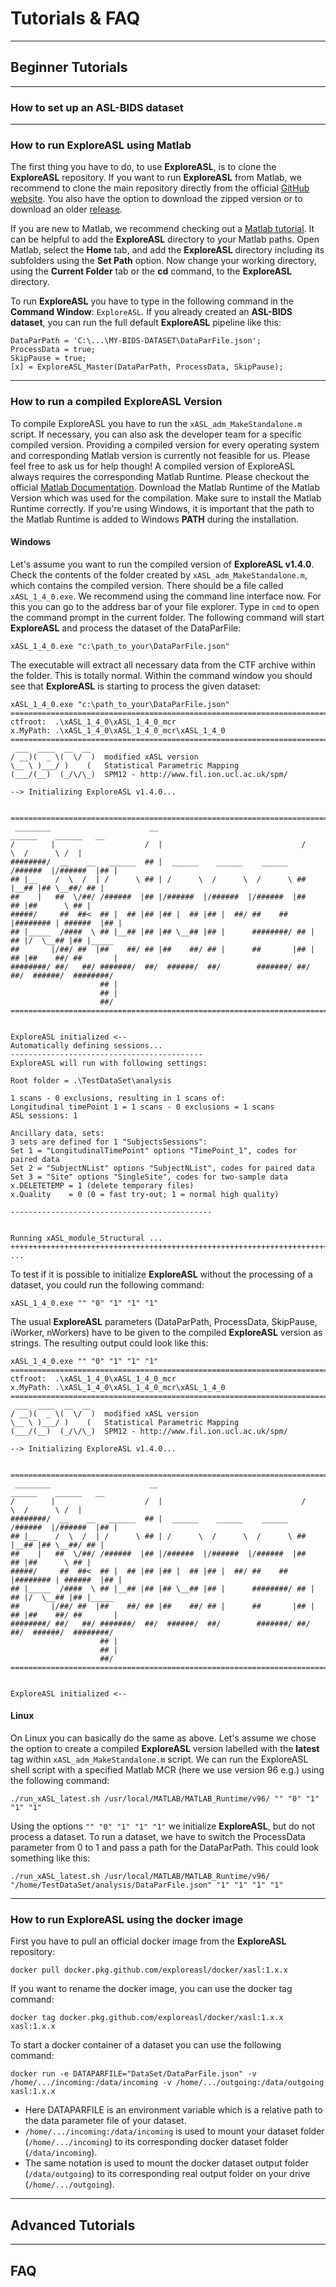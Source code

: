 
# Tutorials & FAQ

----
## Beginner Tutorials

----
### How to set up an ASL-BIDS dataset


----
### How to run ExploreASL using Matlab

The first thing you have to do, to use **ExploreASL**, is to clone the **ExploreASL** repository. If you want to run **ExploreASL** from Matlab, we recommend to clone the main repository directly from the official [GitHub website](https://github.com/ExploreASL/ExploreASL). You also have the option to download the zipped version or to download an older [release](https://github.com/ExploreASL/ExploreASL/releases).

If you are new to Matlab, we recommend checking out a [Matlab tutorial](https://www.mathworks.com/support/learn-with-matlab-tutorials.html). It can be helpful to add the **ExploreASL** directory to your Matlab paths. Open Matlab, select the **Home** tab, and add the **ExploreASL** directory including its subfolders using the **Set Path** option. Now change your working directory, using the **Current Folder** tab or the **cd** command, to the **ExploreASL** directory.

To run **ExploreASL** you have to type in the following command in the **Command Window**: `ExploreASL`. If you already created an **ASL-BIDS dataset**, you can run the full default **ExploreASL** pipeline like this:

```
DataParPath = 'C:\...\MY-BIDS-DATASET\DataParFile.json';
ProcessData = true;
SkipPause = true;
[x] = ExploreASL_Master(DataParPath, ProcessData, SkipPause);
```

----
### How to run a compiled ExploreASL Version


To compile ExploreASL you have to run the `xASL_adm_MakeStandalone.m` script. If necessary, you can also ask the developer team for a specific compiled version. Providing a compiled version for every operating system and corresponding Matlab version is currently not feasible for us. Please feel free to ask us for help though!
A compiled version of ExploreASL always requires the corresponding Matlab Runtime. Please checkout the official [Matlab Documentation](https://mathworks.com/products/compiler/matlab-runtime.html). Download the Matlab Runtime of the Matlab Version which was used for the compilation. Make sure to install the Matlab Runtime correctly. If you're using Windows, it is important that the path to the Matlab Runtime is added to Windows **PATH** during the installation.

#### Windows

Let's assume you want to run the compiled version of **ExploreASL v1.4.0**. Check the contents of the folder created by `xASL_adm_MakeStandalone.m`, which contains the compiled version. There should be a file called `xASL_1_4_0.exe`. We recommend using the command line interface now. For this you can go to the address bar of your file explorer. Type in `cmd` to open the command prompt in the current folder. The following command will start **ExploreASL** and process the dataset of the DataParFile:

```
xASL_1_4_0.exe "c:\path_to_your\DataParFile.json"
```

The executable will extract all necessary data from the CTF archive within the folder. This is totally normal. Within the command window you should see that **ExploreASL** is starting to process the given dataset:

```
xASL_1_4_0.exe "c:\path_to_your\DataParFile.json"
==============================================================================================
ctfroot:  .\xASL_1_4_0\xASL_1_4_0_mcr
x.MyPath: .\xASL_1_4_0\xASL_1_4_0_mcr\xASL_1_4_0
==============================================================================================
 ___  ____  __  __
/ __)(  _ \(  \/  )  modified xASL version
\__ \ )___/ )    (   Statistical Parametric Mapping
(___/(__)  (_/\/\_)  SPM12 - http://www.fil.ion.ucl.ac.uk/spm/

--> Initializing ExploreASL v1.4.0...


==============================================================================================
 ________                      __                                 ______    ______   __
/        |                    /  |                               /      \  /      \ /  |
########/  __    __   ______  ## |  ______    ______    ______  /######  |/######  |## |
## |__    /  \  /  | /      \ ## | /      \  /      \  /      \ ## |__## |## \__##/ ## |
##    |   ##  \/##/ /######  |## |/######  |/######  |/######  |##    ## |##      \ ## |
#####/     ##  ##<  ## |  ## |## |## |  ## |## |  ##/ ##    ## |######## | ######  |## |
## |_____  /####  \ ## |__## |## |## \__## |## |      ########/ ## |  ## |/  \__## |## |_____
##       |/##/ ##  |##    ##/ ## |##    ##/ ## |      ##       |## |  ## |##    ##/ ##       |
########/ ##/   ##/ #######/  ##/  ######/  ##/        #######/ ##/   ##/  ######/  ########/
                    ## |
                    ## |
                    ##/
==============================================================================================


ExploreASL initialized <--
Automatically defining sessions...
-------------------------------------------
ExploreASL will run with following settings:

Root folder = .\TestDataSet\analysis

1 scans - 0 exclusions, resulting in 1 scans of:
Longitudinal timePoint 1 = 1 scans - 0 exclusions = 1 scans
ASL sessions: 1

Ancillary data, sets:
3 sets are defined for 1 "SubjectsSessions":
Set 1 = "LongitudinalTimePoint" options "TimePoint_1", codes for paired data
Set 2 = "SubjectNList" options "SubjectNList", codes for paired data
Set 3 = "Site" options "SingleSite", codes for two-sample data
x.DELETETEMP = 1 (delete temporary files)
x.Quality    = 0 (0 = fast try-out; 1 = normal high quality)

---------------------------------------------


Running xASL_module_Structural ...
++++++++++++++++++++++++++++++++++++++++++++++++++++++++++++++++++++++++
...
```

To test if it is possible to initialize **ExploreASL** without the processing of a dataset, you could run the following command:

```
xASL_1_4_0.exe "" "0" "1" "1" "1"
```

The usual **ExploreASL** parameters (DataParPath, ProcessData, SkipPause, iWorker, nWorkers) have to be given to the compiled **ExploreASL** version as strings. The resulting output could look like this:

```
xASL_1_4_0.exe "" "0" "1" "1" "1"
==============================================================================================
ctfroot:  .\xASL_1_4_0\xASL_1_4_0_mcr
x.MyPath: .\xASL_1_4_0\xASL_1_4_0_mcr\xASL_1_4_0
==============================================================================================
 ___  ____  __  __
/ __)(  _ \(  \/  )  modified xASL version
\__ \ )___/ )    (   Statistical Parametric Mapping
(___/(__)  (_/\/\_)  SPM12 - http://www.fil.ion.ucl.ac.uk/spm/

--> Initializing ExploreASL v1.4.0...


==============================================================================================
 ________                      __                                 ______    ______   __
/        |                    /  |                               /      \  /      \ /  |
########/  __    __   ______  ## |  ______    ______    ______  /######  |/######  |## |
## |__    /  \  /  | /      \ ## | /      \  /      \  /      \ ## |__## |## \__##/ ## |
##    |   ##  \/##/ /######  |## |/######  |/######  |/######  |##    ## |##      \ ## |
#####/     ##  ##<  ## |  ## |## |## |  ## |## |  ##/ ##    ## |######## | ######  |## |
## |_____  /####  \ ## |__## |## |## \__## |## |      ########/ ## |  ## |/  \__## |## |_____
##       |/##/ ##  |##    ##/ ## |##    ##/ ## |      ##       |## |  ## |##    ##/ ##       |
########/ ##/   ##/ #######/  ##/  ######/  ##/        #######/ ##/   ##/  ######/  ########/
                    ## |
                    ## |
                    ##/
==============================================================================================


ExploreASL initialized <--
```

#### Linux

On Linux you can basically do the same as above. Let's assume we chose the option to create a compiled **ExploreASL** version labelled with the **latest** tag within `xASL_adm_MakeStandalone.m` script. We can run the ExploreASL shell script with a specified Matlab MCR (here we use version 96 e.g.) using the following command:

```
./run_xASL_latest.sh /usr/local/MATLAB/MATLAB_Runtime/v96/ "" "0" "1" "1" "1"
```

Using the options `"" "0" "1" "1" "1"` we initialize **ExploreASL**, but do not process a dataset. To run a dataset, we have to switch the ProcessData parameter from 0 to 1 and pass a path for the DataParPath. This could look something like this:

```
./run_xASL_latest.sh /usr/local/MATLAB/MATLAB_Runtime/v96/ "/home/TestDataSet/analysis/DataParFile.json" "1" "1" "1" "1"
```


----
### How to run ExploreASL using the docker image

First you have to pull an official docker image from the **ExploreASL** repository:

```
docker pull docker.pkg.github.com/exploreasl/docker/xasl:1.x.x
```

If you want to rename the docker image, you can use the docker tag command:

```
docker tag docker.pkg.github.com/exploreasl/docker/xasl:1.x.x xasl:1.x.x
```

To start a docker container of a dataset you can use the following command:

```
docker run -e DATAPARFILE="DataSet/DataParFile.json" -v /home/.../incoming:/data/incoming -v /home/.../outgoing:/data/outgoing xasl:1.x.x
```

- Here DATAPARFILE is an environment variable which is a relative path to the data parameter file of your dataset.
- ```/home/.../incoming:/data/incoming``` is used to mount your dataset folder (```/home/.../incoming```) to its corresponding docker dataset folder (```/data/incoming```). 
- The same notation is used to mount the docker dataset output folder (```/data/outgoing```) to its corresponding real output folder on your drive (```/home/.../outgoing```).


----
## Advanced Tutorials





----
## FAQ



